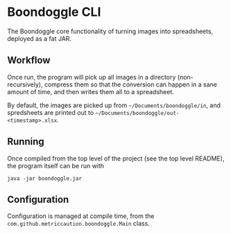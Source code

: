 # Boondoggle CLI

The Boondoggle core functionality of turning images into spreadsheets, deployed as a fat JAR.

## Workflow

Once run, the program will pick up all images in a directory (non-recursively), compress them so that the conversion can happen in a sane amount of time, and then writes them all to a spreadsheet.

By default, the images are picked up from `~/Documents/boondoggle/in`, and spredsheets are printed out to `~/Documents/boondoggle/out-<timestamp>.xlsx`.

## Running

Once compiled from the top level of the project (see the top level README), the program itself can be run with

    java -jar boondoggle.jar

## Configuration

Configuration is managed at compile time, from the `com.github.metriccaution.boondoggle.Main` class.
